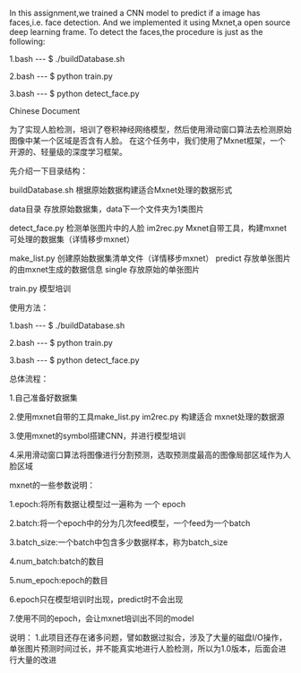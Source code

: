 In this assignment,we trained a CNN model to predict if a image has faces,i.e. face detection. 
And we implemented it using Mxnet,a open source deep learning frame. 
To detect the faces,the procedure is just as the following: 

1.bash --- $ ./buildDatabase.sh 

2.bash --- $ python train.py 

3.bash --- $ python detect_face.py 

Chinese Document 

为了实现人脸检测，培训了卷积神经网络模型，然后使用滑动窗口算法去检测原始图像中某一个区域是否含有人脸。 在这个任务中，我们使用了Mxnet框架，一个开源的、轻量级的深度学习框架。 

先介绍一下目录结构： 

buildDatabase.sh 根据原始数据构建适合Mxnet处理的数据形式 

data目录 存放原始数据集，data下一个文件夹为1类图片 

detect_face.py 检测单张图片中的人脸 im2rec.py Mxnet自带工具，构建mxnet可处理的数据集（详情移步mxnet） 

make_list.py 创建原始数据集清单文件（详情移步mxnet） predict 存放单张图片的由mxnet生成的数据信息 single 存放原始的单张图片 

train.py 模型培训 

使用方法： 

1.bash --- $ ./buildDatabase.sh 

2.bash --- $ python train.py 

3.bash --- $ python detect_face.py 

总体流程： 

1.自己准备好数据集 

2.使用mxnet自带的工具make_list.py im2rec.py 构建适合 mxnet处理的数据源 

3.使用mxnet的symbol搭建CNN，并进行模型培训 

4.采用滑动窗口算法将图像进行分割预测，选取预测度最高的图像局部区域作为人脸区域 

mxnet的一些参数说明： 

1.epoch:将所有数据让模型过一遍称为 一个 epoch 

2.batch:将一个epoch中的分为几次feed模型，一个feed为一个batch 

3.batch_size:一个batch中包含多少数据样本，称为batch_size 

4.num_batch:batch的数目 

5.num_epoch:epoch的数目 

6.epoch只在模型培训时出现，predict时不会出现 

7.使用不同的epoch，会让mxnet培训出不同的model 

说明： 1.此项目还存在诸多问题，譬如数据过拟合，涉及了大量的磁盘I/O操作，单张图片预测时间过长，并不能真实地进行人脸检测，所以为1.0版本，后面会进行大量的改进